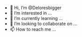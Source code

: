 - 👋 Hi, I’m @Deloresbigger
- 👀 I’m interested in ...
- 🌱 I’m currently learning ...
- 💞️ I’m looking to collaborate on ...
- 📫 How to reach me ...

<!---
Deloresbigger/Deloresbigger is a ✨ special ✨ repository because its `README.md` (this file) appears on your GitHub profile.
You can click the Preview link to take a look at your changes.
--->

